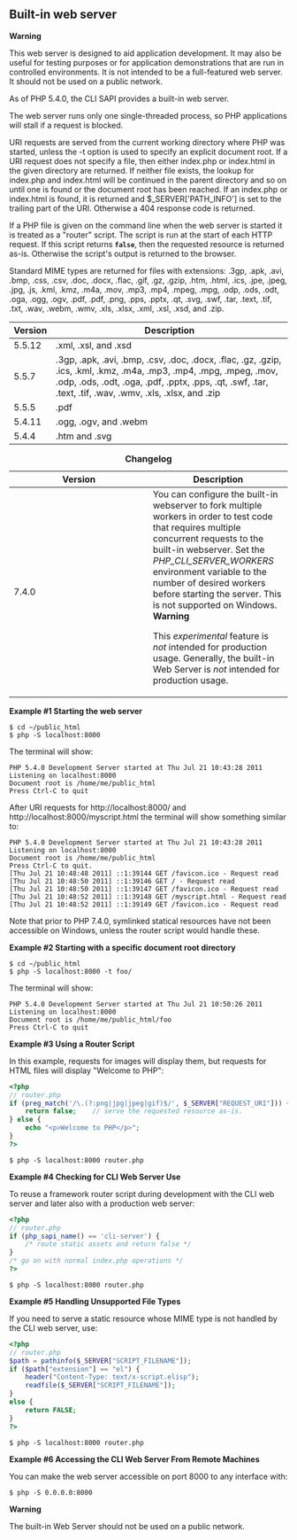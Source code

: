 Built-in web server
-------------------

**Warning**

This web server is designed to aid application development. It may also
be useful for testing purposes or for application demonstrations that
are run in controlled environments. It is not intended to be a
full-featured web server. It should not be used on a public network.

As of PHP 5.4.0, the CLI SAPI provides a built-in web server.

The web server runs only one single-threaded process, so PHP
applications will stall if a request is blocked.

URI requests are served from the current working directory where PHP was
started, unless the -t option is used to specify an explicit document
root. If a URI request does not specify a file, then either index.php or
index.html in the given directory are returned. If neither file exists,
the lookup for index.php and index.html will be continued in the parent
directory and so on until one is found or the document root has been
reached. If an index.php or index.html is found, it is returned and
$\_SERVER\['PATH\_INFO'\] is set to the trailing part of the URI.
Otherwise a 404 response code is returned.

If a PHP file is given on the command line when the web server is
started it is treated as a "router" script. The script is run at the
start of each HTTP request. If this script returns **`false`**, then the
requested resource is returned as-is. Otherwise the script's output is
returned to the browser.

Standard MIME types are returned for files with extensions: .3gp, .apk,
.avi, .bmp, .css, .csv, .doc, .docx, .flac, .gif, .gz, .gzip, .htm,
.html, .ics, .jpe, .jpeg, .jpg, .js, .kml, .kmz, .m4a, .mov, .mp3, .mp4,
.mpeg, .mpg, .odp, .ods, .odt, .oga, .ogg, .ogv, .pdf, .pdf, .png, .pps,
.pptx, .qt, .svg, .swf, .tar, .text, .tif, .txt, .wav, .webm, .wmv,
.xls, .xlsx, .xml, .xsl, .xsd, and .zip.

| Version | Description                                                                                                                                                                                                                     |
|---------|---------------------------------------------------------------------------------------------------------------------------------------------------------------------------------------------------------------------------------|
| 5.5.12  | .xml, .xsl, and .xsd                                                                                                                                                                                                            |
| 5.5.7   | .3gp, .apk, .avi, .bmp, .csv, .doc, .docx, .flac, .gz, .gzip, .ics, .kml, .kmz, .m4a, .mp3, .mp4, .mpg, .mpeg, .mov, .odp, .ods, .odt, .oga, .pdf, .pptx, .pps, .qt, .swf, .tar, .text, .tif, .wav, .wmv, .xls, .xlsx, and .zip |
| 5.5.5   | .pdf                                                                                                                                                                                                                            |
| 5.4.11  | .ogg, .ogv, and .webm                                                                                                                                                                                                           |
| 5.4.4   | .htm and .svg                                                                                                                                                                                                                   |

<table>
<caption><strong>Changelog</strong></caption>
<colgroup>
<col style="width: 50%" />
<col style="width: 50%" />
</colgroup>
<thead>
<tr class="header">
<th>Version</th>
<th>Description</th>
</tr>
</thead>
<tbody>
<tr class="odd">
<td>7.4.0</td>
<td>You can configure the built-in webserver to fork multiple workers in order to test code that requires multiple concurrent requests to the built-in webserver. Set the <var class="envar">PHP_CLI_SERVER_WORKERS</var> environment variable to the number of desired workers before starting the server. This is not supported on Windows.
<div class="warning">
<strong>Warning</strong>
<p>This <em>experimental</em> feature is <em>not</em> intended for production usage. Generally, the built-in Web Server is <em>not</em> intended for production usage.</p>
</div></td>
</tr>
</tbody>
</table>

**Example \#1 Starting the web server**

``` shell
$ cd ~/public_html
$ php -S localhost:8000
```

The terminal will show:

    PHP 5.4.0 Development Server started at Thu Jul 21 10:43:28 2011
    Listening on localhost:8000
    Document root is /home/me/public_html
    Press Ctrl-C to quit

After URI requests for http://localhost:8000/ and
http://localhost:8000/myscript.html the terminal will show something
similar to:

    PHP 5.4.0 Development Server started at Thu Jul 21 10:43:28 2011
    Listening on localhost:8000
    Document root is /home/me/public_html
    Press Ctrl-C to quit.
    [Thu Jul 21 10:48:48 2011] ::1:39144 GET /favicon.ico - Request read
    [Thu Jul 21 10:48:50 2011] ::1:39146 GET / - Request read
    [Thu Jul 21 10:48:50 2011] ::1:39147 GET /favicon.ico - Request read
    [Thu Jul 21 10:48:52 2011] ::1:39148 GET /myscript.html - Request read
    [Thu Jul 21 10:48:52 2011] ::1:39149 GET /favicon.ico - Request read

Note that prior to PHP 7.4.0, symlinked statical resources have not been
accessible on Windows, unless the router script would handle these.

**Example \#2 Starting with a specific document root directory**

``` shell
$ cd ~/public_html
$ php -S localhost:8000 -t foo/
```

The terminal will show:

    PHP 5.4.0 Development Server started at Thu Jul 21 10:50:26 2011
    Listening on localhost:8000
    Document root is /home/me/public_html/foo
    Press Ctrl-C to quit

**Example \#3 Using a Router Script**

In this example, requests for images will display them, but requests for
HTML files will display "Welcome to PHP":

``` php
<?php
// router.php
if (preg_match('/\.(?:png|jpg|jpeg|gif)$/', $_SERVER["REQUEST_URI"])) {
    return false;    // serve the requested resource as-is.
} else { 
    echo "<p>Welcome to PHP</p>";
}
?>
```

``` shell
$ php -S localhost:8000 router.php
```

**Example \#4 Checking for CLI Web Server Use**

To reuse a framework router script during development with the CLI web
server and later also with a production web server:

``` php
<?php
// router.php
if (php_sapi_name() == 'cli-server') {
    /* route static assets and return false */
}
/* go on with normal index.php operations */
?>
```

``` shell
$ php -S localhost:8000 router.php
```

**Example \#5 Handling Unsupported File Types**

If you need to serve a static resource whose MIME type is not handled by
the CLI web server, use:

``` php
<?php
// router.php
$path = pathinfo($_SERVER["SCRIPT_FILENAME"]);
if ($path["extension"] == "el") {
    header("Content-Type: text/x-script.elisp");
    readfile($_SERVER["SCRIPT_FILENAME"]);
}
else {
    return FALSE;
}
?>
```

``` shell
$ php -S localhost:8000 router.php
```

**Example \#6 Accessing the CLI Web Server From Remote Machines**

You can make the web server accessible on port 8000 to any interface
with:

``` shell
$ php -S 0.0.0.0:8000
```

**Warning**

The built-in Web Server should not be used on a public network.
